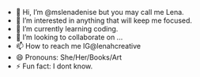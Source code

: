 - 👋 Hi, I’m @mslenadenise but you may call me Lena.
- 👀 I’m interested in anything that will keep me focused.
- 🌱 I’m currently learning coding.
- 💞️ I’m looking to collaborate on ...
- 📫 How to reach me IG@lenahcreative
- 😄 Pronouns: She/Her/Books/Art
- ⚡ Fun fact: I dont know.

<!---
mslenadenise/mslenadenise is a ✨ special ✨ repository because its `README.md` (this file) appears on your GitHub profile.
You can click the Preview link to take a look at your changes.
--->
